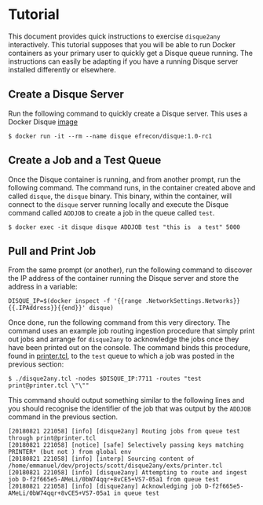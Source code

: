 # Tutorial

This document provides quick instructions to exercise `disque2any`
interactively. This tutorial supposes that you will be able to run Docker
containers as your primary user to quickly get a Disque queue running. The
instructions can easily be adapting if you have a running Disque server
installed differently or elsewhere.

## Create a Disque Server

Run the following command to quickly create a Disque server. This uses a Docker
Disque [image](https://hub.docker.com/r/efrecon/disque/)

    $ docker run -it --rm --name disque efrecon/disque:1.0-rc1

## Create a Job and a Test Queue

Once the Disque container is running, and from another prompt, run the following
command. The command runs, in the container created above and called `disque`,
the `disque` binary.  This binary, within the container, will connect to the
`disque` server running locally and execute the Disque command called `ADDJOB`
to create a job in the queue called `test`.

    $ docker exec -it disque disque ADDJOB test "this is  a test" 5000

## Pull and Print Job

From the same prompt (or another), run the following command to discover the IP
address of the container running the Disque server and store the address in a
variable:

    DISQUE_IP=$(docker inspect -f '{{range .NetworkSettings.Networks}}{{.IPAddress}}{{end}}' disque)

Once done, run the following command from this very directory. The command uses
an example job routing ingestion procedure that simply print out jobs and
arrange for `disque2any` to acknowledge the jobs once they have been printed out
on the console. The command binds this procedure, found in
[printer.tcl](printer.tcl), to the `test` queue to which a job was posted in the
previous section:

    $ ./disque2any.tcl -nodes $DISQUE_IP:7711 -routes "test print@printer.tcl \"\""

This command should output something similar to the following lines and you
should recognise the identifier of the job that was output by the `ADDJOB`
command in the previous section.

```
[20180821 221058] [info] [disque2any] Routing jobs from queue test through print@printer.tcl
[20180821 221058] [notice] [safe] Selectively passing keys matching PRINTER* (but not ) from global env
[20180821 221058] [info] [interp] Sourcing content of /home/emmanuel/dev/projects/scott/disque2any/exts/printer.tcl
[20180821 221058] [info] [disque2any] Attempting to route and ingest job D-f2f665e5-AMeLi/0bW74qqr+8vCE5+VS7-05a1 from queue test
[20180821 221058] [info] [disque2any] Acknowledging job D-f2f665e5-AMeLi/0bW74qqr+8vCE5+VS7-05a1 in queue test
```